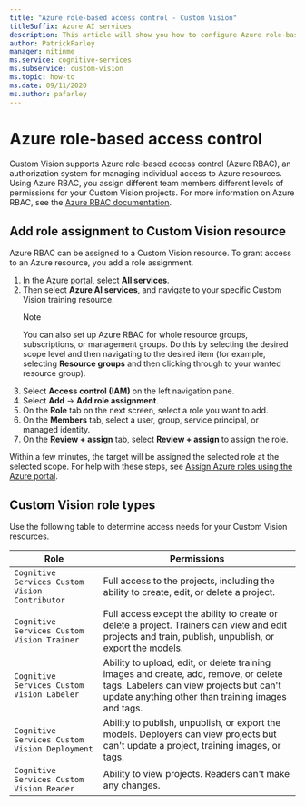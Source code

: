```yaml
---
title: "Azure role-based access control - Custom Vision"
titleSuffix: Azure AI services
description: This article will show you how to configure Azure role-based access control for your Custom Vision projects.
author: PatrickFarley
manager: nitinme
ms.service: cognitive-services
ms.subservice: custom-vision
ms.topic: how-to
ms.date: 09/11/2020
ms.author: pafarley
---
```


# Azure role-based access control

Custom Vision supports Azure role-based access control (Azure RBAC), an authorization system for managing individual access to Azure resources. Using Azure RBAC, you assign different team members different levels of permissions for your Custom Vision projects. For more information on Azure RBAC, see the [Azure RBAC documentation](../../role-based-access-control/index.yml).

## Add role assignment to Custom Vision resource

Azure RBAC can be assigned to a Custom Vision resource. To grant access to an Azure resource, you add a role assignment.
1. In the [Azure portal](https://portal.azure.com/), select **All services**. 
1. Then select **Azure AI services**, and navigate to your specific Custom Vision training resource.
   > [!NOTE]
   > You can also set up Azure RBAC for whole resource groups, subscriptions, or management groups. Do this by selecting the desired scope level and then navigating to the desired item (for example, selecting **Resource groups** and then clicking through to your wanted resource group).
1. Select **Access control (IAM)** on the left navigation pane.
1. Select **Add** -> **Add role assignment**.
1. On the **Role** tab on the next screen, select a role you want to add.
1. On the **Members** tab, select a user, group, service principal, or managed identity.
1. On the **Review + assign** tab, select **Review + assign** to assign the role.

Within a few minutes, the target will be assigned the selected role at the selected scope. For help with these steps, see [Assign Azure roles using the Azure portal](../../role-based-access-control/role-assignments-portal.md).

## Custom Vision role types

Use the following table to determine access needs for your Custom Vision resources.

|Role  |Permissions  |
|---------|---------|
|`Cognitive Services Custom Vision Contributor`     | Full access to the projects, including the ability to create, edit, or delete a project.        |
|`Cognitive Services Custom Vision Trainer`     | Full access except the ability to create or delete a project. Trainers can view and edit projects and train, publish, unpublish, or export the models.        |
|`Cognitive Services Custom Vision Labeler`     | Ability to upload, edit, or delete training images and create, add, remove, or delete tags. Labelers can view projects but can't update anything other than training images and tags.         |
|`Cognitive Services Custom Vision Deployment`     | Ability to publish, unpublish, or export the models. Deployers can view projects but can't update a project, training images, or tags.        |
|`Cognitive Services Custom Vision Reader`     | Ability to view projects. Readers can't make any changes.        |
